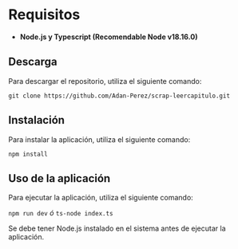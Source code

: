 # Requisitos

- **Node.js y Typescript (Recomendable Node v18.16.0)**

## Descarga

Para descargar el repositorio, utiliza el siguiente comando:

`git clone https://github.com/Adan-Perez/scrap-leercapitulo.git `

## Instalación

Para instalar la aplicación, utiliza el siguiente comando:

`npm install`

## Uso de la aplicación

Para ejecutar la aplicación, utiliza el siguiente comando:

`npm run dev` _ó_ `ts-node index.ts`

Se debe tener Node.js instalado en el sistema antes de ejecutar la aplicación.
